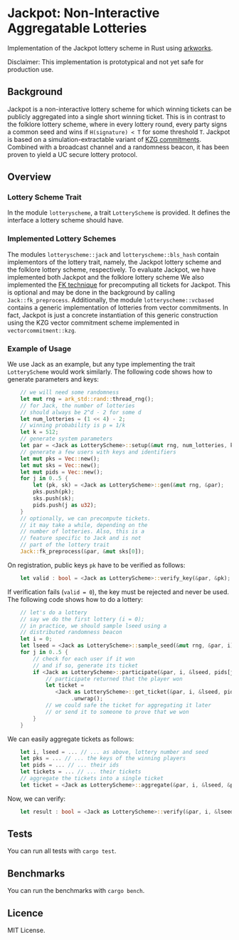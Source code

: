 # Jackpot: Non-Interactive Aggregatable Lotteries

Implementation of the Jackpot lottery scheme in Rust using [arkworks](http://arkworks.rs/).

Disclaimer: This implementation is prototypical and not yet safe for production use.

## Background
Jackpot is a non-interactive lottery scheme for which winning tickets can be publicly aggregated into a single short winning ticket.
This is in contrast to the folklore lottery scheme, where in every lottery round, every party signs a common seed and wins if `H(signature) < T` for some threshold `T`.
Jackpot is based on a simulation-extractable variant of [KZG commitments](http://cacr.uwaterloo.ca/techreports/2010/cacr2010-10.pdf).
Combined with a broadcast channel and a randomness beacon, it has been proven to yield a UC secure lottery protocol.

## Overview

### Lottery Scheme Trait
In the module `lotteryscheme`, a trait `LotteryScheme` is provided.
It defines the interface a lottery scheme should have.

### Implemented Lottery Schemes
The modules `lotteryscheme::jack` and `lotteryscheme::bls_hash` contain implementors of the lottery trait, namely, the Jackpot lottery scheme and the folklore lottery scheme, respectively.
To evaluate Jackpot, we have implemented both Jackpot and the folklore lottery scheme
We also implemented the [FK technique](https://eprint.iacr.org/2023/033.pdf) for precomputing all tickets for Jackpot.
This is optional and may be done in the background by calling `Jack::fk_preprocess`.
Additionally, the module `lotteryscheme::vcbased` contains a generic implementation of lotteries from vector commitments. In fact, Jackpot is just a concrete instantiation of this generic construction using the KZG vector commitment scheme implemented in `vectorcommitment::kzg`.

### Example of Usage
We use Jack as an example, but any type implementing the trait `LotteryScheme` would work similarly.
The following code shows how to generate parameters and keys:
```rust
    // we will need some randomness
    let mut rng = ark_std::rand::thread_rng();
    // for Jack, the number of lotteries
    // should always be 2^d - 2 for some d
    let num_lotteries = (1 << 4) - 2;
    // winning probability is p = 1/k
    let k = 512;
    // generate system parameters
    let par = <Jack as LotteryScheme>::setup(&mut rng, num_lotteries, k);
    // generate a few users with keys and identifiers
    let mut pks = Vec::new();
    let mut sks = Vec::new();
    let mut pids = Vec::new();
    for j in 0..5 {
        let (pk, sk) = <Jack as LotteryScheme>::gen(&mut rng, &par);
        pks.push(pk);
        sks.push(sk);
        pids.push(j as u32);
    }
    // optionally, we can precompute tickets.
    // it may take a while, depending on the
    // number of lotteries. Also, this is a
    // feature specific to Jack and is not
    // part of the lottery trait
    Jack::fk_preprocess(&par, &mut sks[0]);
```
On registration, public keys `pk` have to be verified as follows:
```rust
    let valid : bool = <Jack as LotteryScheme>::verify_key(&par, &pk);
```
If verification fails (`valid = 0`), the key must be rejected and never be used.
The following code shows how to do a lottery:
```rust
    // let's do a lottery
    // say we do the first lottery (i = 0);
    // in practice, we should sample lseed using a
    // distributed randomness beacon
    let i = 0;
    let lseed = <Jack as LotteryScheme>::sample_seed(&mut rng, &par, i);
    for j in 0..5 {
        // check for each user if it won
        // and if so, generate its ticket
        if <Jack as LotteryScheme>::participate(&par, i, &lseed, pids[j], &sks[j], &pks[j]) {
            // participate returned that the player won
            let ticket =
               <Jack as LotteryScheme>::get_ticket(&par, i, &lseed, pids[j], &sks[j], &pks[j])
                    .unwrap();
            // we could safe the ticket for aggregating it later
            // or send it to someone to prove that we won
        }
    }
```
We can easily aggregate tickets as follows:
```rust
    let i, lseed = ... // ... as above, lottery number and seed
    let pks = ... // ... the keys of the winning players
    let pids = ... // ... their ids
    let tickets = ... // ... their tickets
    // aggregate the tickets into a single ticket
    let ticket = <Jack as LotteryScheme>::aggregate(&par, i, &lseed, &pids, &pks, &tickets);
```
Now, we can verify:
```rust
    let result : bool = <Jack as LotteryScheme>::verify(&par, i, &lseed, &pids, &pks, &ticket);
```

## Tests
You can run all tests with `cargo test`.

## Benchmarks
You can run the benchmarks with `cargo bench`.

## Licence
MIT License.
